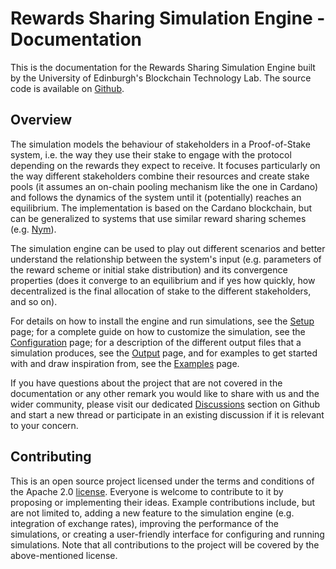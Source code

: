 # Rewards Sharing Simulation Engine - Documentation

This is the documentation for the Rewards Sharing Simulation Engine built by the University of Edinburgh's Blockchain 
Technology Lab. 
The source code is available on 
[Github](https://github.com/Blockchain-Technology-Laboratory/Rewards-Sharing-Simulation-Engine).

## Overview

The simulation models the behaviour of stakeholders in a Proof-of-Stake system, i.e. the way they use their stake to 
engage with the protocol depending on the rewards they expect to receive. It focuses particularly on the way different 
stakeholders combine their resources and create stake pools (it assumes an on-chain pooling mechanism like the one in 
Cardano) and follows the dynamics of the system until it (potentially) reaches an equilibrium. The implementation is 
based on the Cardano blockchain, but can be generalized to systems that use similar reward sharing schemes (e.g. 
[Nym](https://nymtech.net/)).

The simulation engine can be used to play out different scenarios and better understand the relationship between the
system's input (e.g. parameters of the reward scheme or initial stake distribution) and its convergence properties (does
it converge to an equilibrium and if yes how quickly, how decentralized is the final allocation of stake to the 
different stakeholders, and so on).

For details on how to install the engine and run simulations, see the [Setup](setup.md) page; for a complete guide on
how to customize the simulation, see the [Configuration](configuration.md) page; for a description of the different 
output files that a simulation produces, see the [Output](output.md) page, and for examples to get started with and 
draw inspiration from, see the [Examples](examples.md) page. 

If you have questions about the project that are not covered in the documentation or any other remark you would like to
share with us and the wider community, please visit our dedicated 
[Discussions](https://github.com/Blockchain-Technology-Lab/Rewards-Sharing-Simulation-Engine/discussions) section on Github and
start a new thread or participate in an existing discussion if it is relevant to your concern.


## Contributing
This is an open source project licensed  under the terms and conditions of the Apache 2.0 [license](LICENSE). Everyone 
is welcome to contribute to it by proposing or implementing their ideas. Example contributions include, but are not 
limited to, adding a new feature to the simulation engine (e.g. integration of exchange rates), improving the 
performance of the simulations, or creating a user-friendly interface for configuring and running simulations. Note that
all contributions to the project will be covered by the above-mentioned license.
